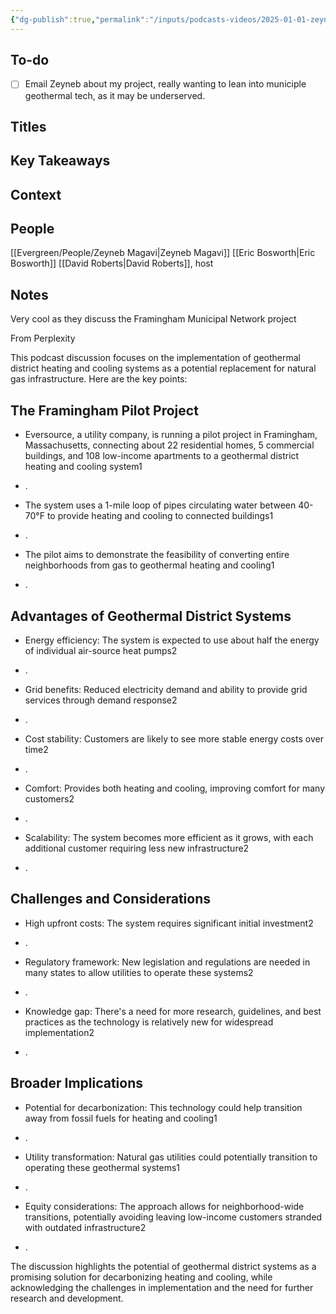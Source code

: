 ```yaml
---
{"dg-publish":true,"permalink":"/inputs/podcasts-videos/2025-01-01-zeyneb-magavi-and-eric-bosworth-thermal-energy-networks-next-big-thing-volts-podcast/","tags":["podcast_notes"]}
---
```



## To-do
- [ ] Email Zeyneb about my project, really wanting to lean into municiple geothermal tech, as it may be underserved.

## Titles


## Key Takeaways


## Context



## People
[[Evergreen/People/Zeyneb Magavi\|Zeyneb Magavi]]
[[Eric Bosworth\|Eric Bosworth]]
[[David Roberts\|David Roberts]], host



## Notes
Very cool as they discuss the Framingham Municipal Network project

From Perplexity

This podcast discussion focuses on the implementation of geothermal district heating and cooling systems as a potential replacement for natural gas infrastructure. Here are the key points:

## The Framingham Pilot Project

- Eversource, a utility company, is running a pilot project in Framingham, Massachusetts, connecting about 22 residential homes, 5 commercial buildings, and 108 low-income apartments to a geothermal district heating and cooling system1

- .
- The system uses a 1-mile loop of pipes circulating water between 40-70°F to provide heating and cooling to connected buildings1
- .
- The pilot aims to demonstrate the feasibility of converting entire neighborhoods from gas to geothermal heating and cooling1

- .

## Advantages of Geothermal District Systems

- Energy efficiency: The system is expected to use about half the energy of individual air-source heat pumps2

- .
- Grid benefits: Reduced electricity demand and ability to provide grid services through demand response2
- .
- Cost stability: Customers are likely to see more stable energy costs over time2
- .
- Comfort: Provides both heating and cooling, improving comfort for many customers2
- .
- Scalability: The system becomes more efficient as it grows, with each additional customer requiring less new infrastructure2

- .

## Challenges and Considerations

- High upfront costs: The system requires significant initial investment2

- .
- Regulatory framework: New legislation and regulations are needed in many states to allow utilities to operate these systems2
- .
- Knowledge gap: There's a need for more research, guidelines, and best practices as the technology is relatively new for widespread implementation2

- .

## Broader Implications

- Potential for decarbonization: This technology could help transition away from fossil fuels for heating and cooling1

- .
- Utility transformation: Natural gas utilities could potentially transition to operating these geothermal systems1
- .
- Equity considerations: The approach allows for neighborhood-wide transitions, potentially avoiding leaving low-income customers stranded with outdated infrastructure2

- .

The discussion highlights the potential of geothermal district systems as a promising solution for decarbonizing heating and cooling, while acknowledging the challenges in implementation and the need for further research and development.